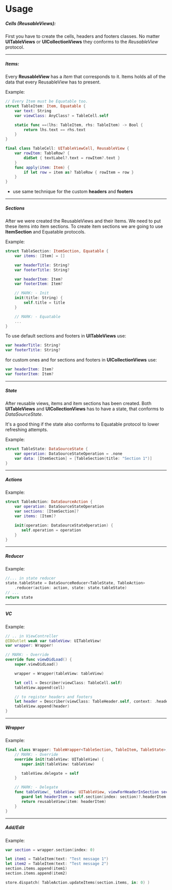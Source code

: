 # Usage

##### Cells (ReusableViews):
First you have to create the cells, headers and footers classes. No matter **UITableViews** or **UICollectionViews** they conforms to the *ReusableView* protocol.
***

##### Items:
Every **ReusableView** has a *Item* that corresponds to it. Items holds all of the data that every ReusableView has to present.

Example:
```swift
// Every Item must be Equatable too.
struct TableItem: Item, Equatable {
    var text: String
    var viewClass: AnyClass? = TableCell.self

    static func ==(lhs: TableItem, rhs: TableItem) -> Bool {
        return lhs.text == rhs.text
    }
}

final class TableCell: UITableViewCell, ReusableView {
    var rowItem: TableRow? {
        didSet { textLabel?.text = rowItem?.text }
    }
    func apply(item: Item) {
        if let row = item as? TableRow { rowItem = row }
    }
}
```
- use same technique for the custom **headers** and **footers**
***

##### Sections
After we were created the ReusableViews and their Items. We need to put these items into item sections.
To create item sections we are going to use **ItemSection** and Equatable protocols.

Example:
```swift
struct TableSection: ItemSection, Equatable {
    var items: [Item] = []

    var headerTitle: String?
    var footerTitle: String?

    var headerItem: Item?
    var footerItem: Item?

    // MARK: - Init
    init(title: String) {
        self.title = title
    }

    // MARK: - Equatable
    ...
}
```
To use default sections and footers in **UITableViews** use:
```swift
var headerTitle: String?
var footerTitle: String?
```
for custom ones and for sections and footers in **UICollectionViews** use:
```swift
var headerItem: Item?
var footerItem: Item?
```
***

##### State
After reusable views, items and item sections has been created.
Both **UITableViews** and **UICollectionViews** has to have a state, that conforms to *DataSourceState*.

It's a good thing if the state also conforms to Equatable protocol to lower refreshing attempts.

Example:
```swift
struct TableState: DataSourceState {
    var operation: DataSourceStateOperation = .none
    var data: [ItemSection] = [TableSection(title: "Section 1")]
}
```
***
##### Actions
Example:
```swift
struct TableAction: DataSourceAction {
    var operation: DataSourceStateOperation
    var sections: [ItemSection]?
    var items: [Item]?

    init(operation: DataSourceStateOperation) {
       self.operation = operation
    }
}
```
***
##### Reducer
Example:
```swift
//... in state reducer
state.tableState = DataSourceReducer<TableState, TableAction>
    .reducer(action: action, state: state.tableState)
// ...
return state
```
***
##### VC
Example:
```swift
// .. in ViewContreller
@IBOutlet weak var tableView: UITableView!
var wrapper: Wrapper!

// MARK: - Override
override func viewDidLoad() {
    super.viewDidLoad()

    wrapper = Wrapper(tableView: tableView)

    let cell = Describer(viewClass: TableCell.self)
    tableView.append(cell)

    // to register headers and footers
    let header = Describer(viewClass: TableHeader.self, context: .header)
    tableView.append(header)
}
```
***
##### Wrapper

Example:
```swift
final class Wrapper: TableWrapper<TableSection, TableItem, TableState>, UITableViewDelegate {
    // MARK: - Override
    override init(tableView: UITableView) {
       super.init(tableView: tableView)

       tableView.delegate = self
    }

    // MARK: - Delegate
    func tableView(_ tableView: UITableView, viewForHeaderInSection section: Int) -> UIView? {
       guard let headerItem = self.section(index: section)?.headerItem else { return nil }
       return reusableView(item: headerItem)
    }
}
```
***

##### Add/Edit
Example:
```swift
var section = wrapper.section(index: 0)

let item1 = TableItem(text: "Test message 1")
let item2 = TableItem(text: "Test message 2")
section.items.append(item1)
section.items.append(item2)

store.dispatch( TableAction.updateItems(section.items, in: 0) )
```
